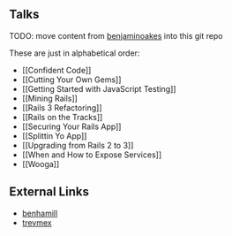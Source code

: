 ## Talks

TODO: move content from [benjaminoakes](https://github.com/benjaminoakes/railsconf2011/wiki) into this git repo

These are just in alphabetical order:

* [[Confident Code]]
* [[Cutting Your Own Gems]]
* [[Getting Started with JavaScript Testing]]
* [[Mining Rails]]
* [[Rails 3 Refactoring]]
* [[Rails on the Tracks]]
* [[Securing Your Rails App]]
* [[Splittin Yo App]]
* [[Upgrading from Rails 2 to 3]]
* [[When and How to Expose Services]]
* [[Wooga]]

## External Links

* [benhamill](https://github.com/benhamill/railsconf_2011)
* [trevmex](http://trevmex.com/post/5656565549/railsconf-notes-from-trevor-lalish-menagh-trevmex?ff286a60)
